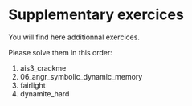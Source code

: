 # Supplementary exercices

You will find here additionnal exercices.

Please solve them in this order:
 1. ais3_crackme
 2. 06_angr_symbolic_dynamic_memory
 3. fairlight
 4. dynamite_hard
